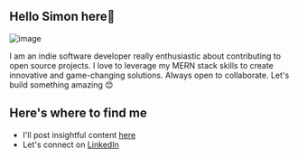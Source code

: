 ## Hello Simon here👋

![image](https://github.com/SimonNungwa/SimonNungwa/assets/173578662/953589a7-09f1-48c9-9207-5389738375d3)


I am an indie software developer really enthusiastic about contributing to open source projects. I love to leverage my MERN stack skills to create innovative and game-changing solutions. Always open to collaborate. Let's build something amazing 😊

## Here's where to find me
- I'll post insightful content [here](https://dev.to/simon_nungwa_9597c9315a6d)
- Let's connect on [LinkedIn](https://www.linkedin.com/in/simon-nungwa-188b532a7/)
